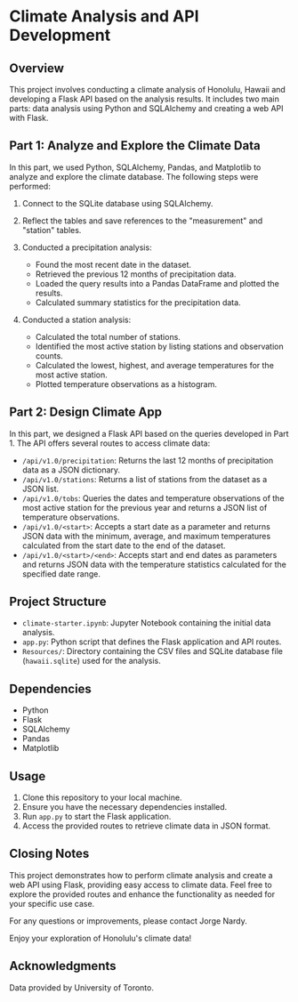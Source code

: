 # Climate Analysis and API Development

## Overview
This project involves conducting a climate analysis of Honolulu, Hawaii and developing a Flask API based on the analysis results. It includes two main parts: data analysis using Python and SQLAlchemy and creating a web API with Flask.

## Part 1: Analyze and Explore the Climate Data
In this part, we used Python, SQLAlchemy, Pandas, and Matplotlib to analyze and explore the climate database. The following steps were performed:

1. Connect to the SQLite database using SQLAlchemy.
2. Reflect the tables and save references to the "measurement" and "station" tables.
3. Conducted a precipitation analysis:
    - Found the most recent date in the dataset.
    - Retrieved the previous 12 months of precipitation data.
    - Loaded the query results into a Pandas DataFrame and plotted the results.
    - Calculated summary statistics for the precipitation data.

4. Conducted a station analysis:
    - Calculated the total number of stations.
    - Identified the most active station by listing stations and observation counts.
    - Calculated the lowest, highest, and average temperatures for the most active station.
    - Plotted temperature observations as a histogram.

## Part 2: Design Climate App
In this part, we designed a Flask API based on the queries developed in Part 1. The API offers several routes to access climate data:

- `/api/v1.0/precipitation`: Returns the last 12 months of precipitation data as a JSON dictionary.
- `/api/v1.0/stations`: Returns a list of stations from the dataset as a JSON list.
- `/api/v1.0/tobs`: Queries the dates and temperature observations of the most active station for the previous year and returns a JSON list of temperature observations.
- `/api/v1.0/<start>`: Accepts a start date as a parameter and returns JSON data with the minimum, average, and maximum temperatures calculated from the start date to the end of the dataset.
- `/api/v1.0/<start>/<end>`: Accepts start and end dates as parameters and returns JSON data with the temperature statistics calculated for the specified date range.

## Project Structure
- `climate-starter.ipynb`: Jupyter Notebook containing the initial data analysis.
- `app.py`: Python script that defines the Flask application and API routes.
- `Resources/`: Directory containing the CSV files and SQLite database file (`hawaii.sqlite`) used for the analysis.

## Dependencies
- Python
- Flask
- SQLAlchemy
- Pandas
- Matplotlib

## Usage
1. Clone this repository to your local machine.
2. Ensure you have the necessary dependencies installed.
3. Run `app.py` to start the Flask application.
4. Access the provided routes to retrieve climate data in JSON format.

## Closing Notes
This project demonstrates how to perform climate analysis and create a web API using Flask, providing easy access to climate data. Feel free to explore the provided routes and enhance the functionality as needed for your specific use case.

For any questions or improvements, please contact Jorge Nardy.

Enjoy your exploration of Honolulu's climate data!

## Acknowledgments 
Data provided by University of Toronto. 
